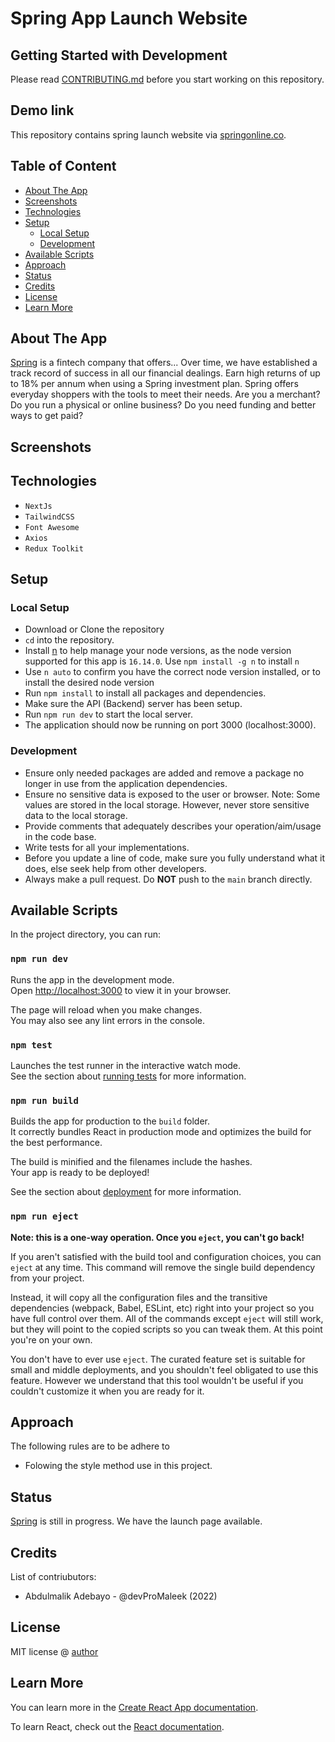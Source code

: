 # Spring App Launch Website

## Getting Started with Development

Please read [CONTRIBUTING.md](/CONTRIBUTING.md) before you start working on this repository.

## Demo link

This repository contains spring launch website via [springonline.co](http://www.springonline.co/).

## Table of Content

- [About The App](#about-the-app)
- [Screenshots](#screenshots)
- [Technologies](#technologies)
- [Setup](#setup)
  - [Local Setup](#local-setup)
  - [Development](#development)
- [Available Scripts](#available-scripts)
- [Approach](#approach)
- [Status](#status)
- [Credits](#credits)
- [License](#license)
- [Learn More](#learn-more)

## About The App

[Spring](http://www.springonline.co/) is a fintech company that offers... Over time, we have established a track record of success in all our financial dealings. Earn high returns of up to 18% per annum when using a Spring investment plan. Spring offers everyday shoppers with the tools to meet their needs. Are you a merchant? Do you run a physical or online business? Do you need funding and better ways to get paid?

## Screenshots


## Technologies

- `NextJs`
- `TailwindCSS`
- `Font Awesome`
- `Axios`
- `Redux Toolkit`

## Setup

### Local Setup

- Download or Clone the repository
- `cd` into the repository.
- Install [n](https://www.npmjs.com/package/n) to help manage your node versions, as the node version supported for this app is `16.14.0`. Use `npm install -g n` to install `n`
- Use `n auto` to confirm you have the correct node version installed, or to install the desired node version
- Run `npm install` to install all packages and dependencies.
- Make sure the API (Backend) server has been setup.
- Run `npm run dev` to start the local server.
- The application should now be running on port 3000 (localhost:3000).

### Development

- Ensure only needed packages are added and remove a package no longer in use
  from the application dependencies.
- Ensure no sensitive data is exposed to the user or browser.
  Note: Some values are stored in the local storage. However, never store sensitive data to the local storage.
- Provide comments that adequately describes your operation/aim/usage in the code base.
- Write tests for all your implementations.
- Before you update a line of code, make sure you fully understand what it does, else seek help from other developers.
- Always make a pull request. Do **NOT** push to the `main` branch directly.

## Available Scripts

In the project directory, you can run:

### `npm run dev`

Runs the app in the development mode.\
Open [http://localhost:3000](http://localhost:3000) to view it in your browser.

The page will reload when you make changes.\
You may also see any lint errors in the console.

### `npm test`

Launches the test runner in the interactive watch mode.\
See the section about [running tests](https://facebook.github.io/create-react-app/docs/running-tests) for more information.

### `npm run build`

Builds the app for production to the `build` folder.\
It correctly bundles React in production mode and optimizes the build for the best performance.

The build is minified and the filenames include the hashes.\
Your app is ready to be deployed!

See the section about [deployment](https://facebook.github.io/create-react-app/docs/deployment) for more information.

### `npm run eject`

**Note: this is a one-way operation. Once you `eject`, you can't go back!**

If you aren't satisfied with the build tool and configuration choices, you can `eject` at any time. This command will remove the single build dependency from your project.

Instead, it will copy all the configuration files and the transitive dependencies (webpack, Babel, ESLint, etc) right into your project so you have full control over them. All of the commands except `eject` will still work, but they will point to the copied scripts so you can tweak them. At this point you're on your own.

You don't have to ever use `eject`. The curated feature set is suitable for small and middle deployments, and you shouldn't feel obligated to use this feature. However we understand that this tool wouldn't be useful if you couldn't customize it when you are ready for it.

## Approach

The following rules are to be adhere to

- Folowing the style method use in this project.

## Status

[Spring](http://www.springonline.co/) is still in progress. We have the launch page available.

## Credits

List of contriubutors:

- Abdulmalik Adebayo - @devProMaleek (2022)

## License

MIT license @ [author](author.com)

## Learn More

You can learn more in the [Create React App documentation](https://facebook.github.io/create-react-app/docs/getting-started).

To learn React, check out the [React documentation](https://reactjs.org/).
